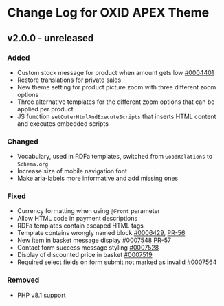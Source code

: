 # Change Log for OXID APEX Theme

## v2.0.0 - unreleased

### Added
- Custom stock message for product when amount gets low [#0004401](https://bugs.oxid-esales.com/view.php?id=4401)
- Restore translations for private sales
- New theme setting for product picture zoom with three different zoom options
- Three alternative templates for the different zoom options that can be applied per product
- JS function `setOuterHtmlAndExecuteScripts` that inserts HTML content and executes embedded scripts

### Changed
- Vocabulary, used in RDFa templates, switched from `GoodRelations` to `Schema.org`
- Increase size of mobile navigation font
- Make aria-labels more informative and add missing ones

### Fixed
- Currency formatting when using `@Front` parameter
- Allow HTML code in payment descriptions
- RDFa templates contain escaped HTML tags
- Template contains wrongly named block [#0006429](https://bugs.oxid-esales.com/view.php?id=6429), [PR-56](https://github.com/OXID-eSales/apex-theme/pull/56)
- New item in basket message display [#0007548](https://bugs.oxid-esales.com/view.php?id=7548) [PR-57](https://github.com/OXID-eSales/apex-theme/pull/57)
- Contact form success message styling [#0007528](https://bugs.oxid-esales.com/view.php?id=7528)
- Display of discounted price in basket [#0007519](https://bugs.oxid-esales.com/view.php?id=7519)
- Required select fields on form submit not marked as invalid [#0007564](https://bugs.oxid-esales.com/view.php?id=7564)

### Removed
- PHP v8.1 support
